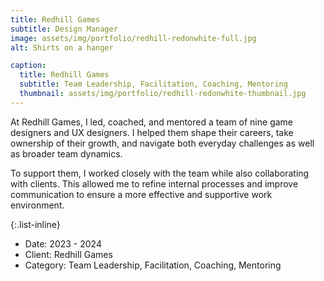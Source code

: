 ```yaml
---
title: Redhill Games
subtitle: Design Manager
image: assets/img/portfolio/redhill-redonwhite-full.jpg
alt: Shirts on a hanger

caption:
  title: Redhill Games
  subtitle: Team Leadership, Facilitation, Coaching, Mentoring
  thumbnail: assets/img/portfolio/redhill-redonwhite-thumbnail.jpg
---
```

At Redhill Games, I led, coached, and mentored a team of nine game designers and UX designers. I helped them shape their careers, take ownership of their growth, and navigate both everyday challenges as well as broader team dynamics.

To support them, I worked closely with the team while also collaborating with clients. This allowed me to refine internal processes and improve communication to ensure a more effective and supportive work environment.

{:.list-inline}
- Date: 2023 - 2024
- Client: Redhill Games
- Category: Team Leadership, Facilitation, Coaching, Mentoring


